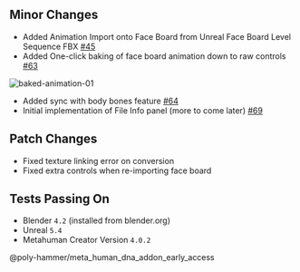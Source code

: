 ## Minor Changes
* Added Animation Import onto Face Board from Unreal Face Board Level Sequence FBX [#45](https://github.com/poly-hammer/meta-human-dna-addon/issues/45)
* Added One-click baking of face board animation down to raw controls [#63](https://github.com/poly-hammer/meta-human-dna-addon/issues/63)

![baked-animation-01](https://github.com/user-attachments/assets/19a86af9-b0d8-41c9-816b-11a5735c847a)
* Added sync with body bones feature [#64](https://github.com/poly-hammer/meta-human-dna-addon/issues/64)
* Initial implementation of File Info panel (more to come later) [#69](https://github.com/poly-hammer/meta-human-dna-addon/issues/69)

## Patch Changes
* Fixed texture linking error on conversion
* Fixed extra controls when re-importing face board

## Tests Passing On
* Blender `4.2` (installed from blender.org)
* Unreal `5.4`
* Metahuman Creator Version `4.0.2`

@poly-hammer/meta_human_dna_addon_early_access